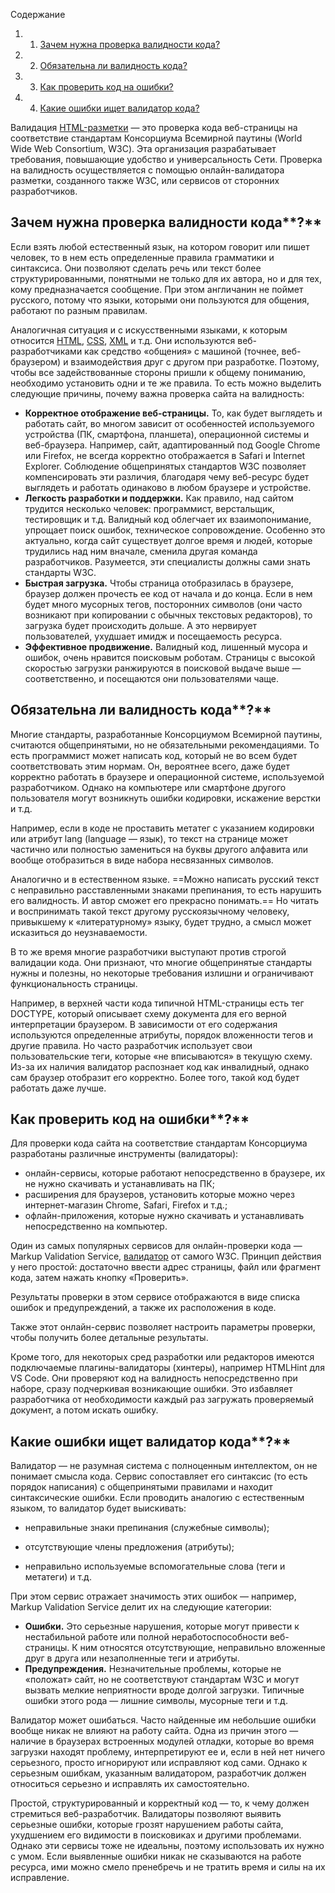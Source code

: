 Содержание

1. 1. [Зачем нужна проверка валидности кода?](https://blog.skillfactory.ru/glossary/validacziya/#зачем-нужна проверка-валидности-кода)
2. 2. [Обязательна ли валидность кода?](https://blog.skillfactory.ru/glossary/validacziya/#обязательна-ли валидность-кода)
3. 3. [Как проверить код на ошибки?](https://blog.skillfactory.ru/glossary/validacziya/#как проверить-код-на-ошибки)
4. 4. [Какие ошибки ищет валидатор кода?](https://blog.skillfactory.ru/glossary/validacziya/#какие-ошибки-ищет валидатор-кода)

Валидация [HTML-разметки](https://blog.skillfactory.ru/glossary/html/) — это проверка кода веб-страницы на соответствие стандартам Консорциума Всемирной паутины (World Wide Web Consortium, W3C). Эта организация разрабатывает требования, повышающие удобство и универсальность Сети. Проверка на валидность осуществляется с помощью онлайн-валидатора разметки, созданного также W3C, или сервисов от сторонних разработчиков.
## **Зачем нужна** **проверка валидности кода****?**

Если взять любой естественный язык, на котором говорит или пишет человек, то в нем есть определенные правила грамматики и синтаксиса. Они позволяют сделать речь или текст более структурированными, понятными не только для их автора, но и для тех, кому предназначается сообщение. При этом англичанин не поймет русского, потому что языки, которыми они пользуются для общения, работают по разным правилам.

Аналогичная ситуация и с искусственными языками, к которым относится [HTML](https://blog.skillfactory.ru/glossary/html/), [CSS](https://blog.skillfactory.ru/glossary/css/), [XML](https://blog.skillfactory.ru/glossary/xml/) и т.д. Они используются веб-разработчиками как средство «общения» с машиной (точнее, веб-браузером) и взаимодействия друг с другом при разработке. Поэтому, чтобы все задействованные стороны пришли к общему пониманию, необходимо установить одни и те же правила. То есть можно выделить следующие причины, почему важна проверка сайта на валидность:

- **Корректное отображение веб-страницы.** То, как будет выглядеть и работать сайт, во многом зависит от особенностей используемого устройства (ПК, смартфона, планшета), операционной системы и веб-браузера. Например, сайт, адаптированный под Google Chrome или Firefox, не всегда корректно отображается в Safari и Internet Explorer. Соблюдение общепринятых стандартов W3C позволяет компенсировать эти различия, благодаря чему веб-ресурс будет выглядеть и работать одинаково в любом браузере и устройстве.
- **Легкость разработки и поддержки.** Как правило, над сайтом трудится несколько человек: программист, верстальщик, тестировщик и т.д. Валидный код облегчает их взаимопонимание, упрощает поиск ошибок, техническое сопровождение. Особенно это актуально, когда сайт существует долгое время и людей, которые трудились над ним вначале, сменила другая команда разработчиков. Разумеется, эти специалисты должны сами знать стандарты W3C.
- **Быстрая загрузка.** Чтобы страница отобразилась в браузере, браузер должен прочесть ее код от начала и до конца. Если в нем будет много мусорных тегов, посторонних символов (они часто возникают при копировании с обычных текстовых редакторов), то загрузка будет происходить дольше. А это нервирует пользователей, ухудшает имидж и посещаемость ресурса.
- **Эффективное продвижение.** Валидный код, лишенный мусора и ошибок, очень нравится поисковым роботам. Страницы с высокой скоростью загрузки ранжируются в поисковой выдаче выше — соответственно, и посещаются они пользователями чаще.
## **Обязательна ли** **валидность кода****?**

Многие стандарты, разработанные Консорциумом Всемирной паутины, считаются общепринятыми, но не обязательными рекомендациями. То есть программист может написать код, который не во всем будет соответствовать этим нормам. Он, вероятнее всего, даже будет корректно работать в браузере и операционной системе, используемой разработчиком. Однако на компьютере или смартфоне другого пользователя могут возникнуть ошибки кодировки, искажение верстки и т.д.

Например, если в коде не проставить метатег _<meta charset=»utf-8″>_ с указанием кодировки или атрибут lang (language — язык), то текст на странице может частично или полностью замениться на буквы другого алфавита или вообще отобразиться в виде набора несвязанных символов.

Аналогично и в естественном языке. ==Можно написать русский текст с неправильно расставленными знаками препинания, то есть нарушить его валидность. И автор сможет его прекрасно понимать.== Но читать и воспринимать такой текст другому русскоязычному человеку, привыкшему к «литературному» языку, будет трудно, а смысл может исказиться до неузнаваемости.

В то же время многие разработчики выступают против строгой валидации кода. Они признают, что многие общепринятые стандарты нужны и полезны, но некоторые требования излишни и ограничивают функциональность страницы.

Например, в верхней части кода типичной HTML-страницы есть тег DOCTYPE, который описывает схему документа для его верной интерпретации браузером. В зависимости от его содержания используются определенные атрибуты, порядок вложенности тегов и другие правила. Но часто разработчик использует свои пользовательские теги, которые «не вписываются» в текущую схему. Из-за их наличия валидатор распознает код как инвалидный, однако сам браузер отобразит его корректно. Более того, такой код будет работать даже лучше.

## **Как** **проверить код на ошибки****?**

Для проверки кода сайта на соответствие стандартам Консорциума разработаны различные инструменты (валидаторы):

- онлайн-сервисы, которые работают непосредственно в браузере, их не нужно скачивать и устанавливать на ПК;
- расширения для браузеров, установить которые можно через интернет-магазин Chrome, Safari, Firefox и т.д.;
- офлайн-приложения, которые нужно скачивать и устанавливать непосредственно на компьютер.

Один из самых популярных сервисов для онлайн-проверки кода — Markup Validation Service, [валидатор](https://validator.w3.org/) от самого W3C. Принцип действия у него простой: достаточно ввести адрес страницы, файл или фрагмент кода, затем нажать кнопку «Проверить».

Результаты проверки в этом сервисе отображаются в виде списка ошибок и предупреждений, а также их расположения в коде.

Также этот онлайн-сервис позволяет настроить параметры проверки, чтобы получить более детальные результаты.

Кроме того, для некоторых сред разработки или редакторов имеются подключаемые плагины-валидаторы (хинтеры), например HTMLHint для VS Code. Они проверяют код на валидность непосредственно при наборе, сразу подчеркивая возникающие ошибки. Это избавляет разработчика от необходимости каждый раз загружать проверяемый документ, а потом искать ошибку.

## **Какие ошибки ищет** **валидатор кода****?**

Валидатор — не разумная система с полноценным интеллектом, он не понимает смысла кода. Сервис сопоставляет его синтаксис (то есть порядок написания) с общепринятыми правилами и находит синтаксические ошибки. Если проводить аналогию с естественным языком, то валидатор будет выискивать:

- неправильные знаки препинания (служебные символы);

- отсутствующие члены предложения (атрибуты);
- неправильно используемые вспомогательные слова (теги и метатеги) и т.д.

При этом сервис отражает значимость этих ошибок — например, Markup Validation Service делит их на следующие категории:

- **Ошибки.** Это серьезные нарушения, которые могут привести к нестабильной работе или полной неработоспособности веб-страницы. К ним относятся отсутствующие, неправильно вложенные друг в друга или незаполненные теги и атрибуты.
- **Предупреждения.** Незначительные проблемы, которые не «положат» сайт, но не соответствуют стандартам W3C и могут вызвать мелкие неприятности вроде долгой загрузки. Типичные ошибки этого рода — лишние символы, мусорные теги и т.д.

Валидатор может ошибаться. Часто найденные им небольшие ошибки вообще никак не влияют на работу сайта. Одна из причин этого — наличие в браузерах встроенных модулей отладки, которые во время загрузки находят проблему, интерпретируют ее и, если в ней нет ничего серьезного, просто игнорируют или исправляют код сами. Однако к серьезным ошибкам, указанным валидатором, разработчик должен относиться серьезно и исправлять их самостоятельно.

Простой, структурированный и корректный код — то, к чему должен стремиться веб-разработчик. Валидаторы позволяют выявить серьезные ошибки, которые грозят нарушением работы сайта, ухудшением его видимости в поисковиках и другими проблемами. Однако эти сервисы тоже не идеальны, поэтому использовать их нужно с умом. Если выявленные ошибки никак не сказываются на работе ресурса, ими можно смело пренебречь и не тратить время и силы на их исправление.